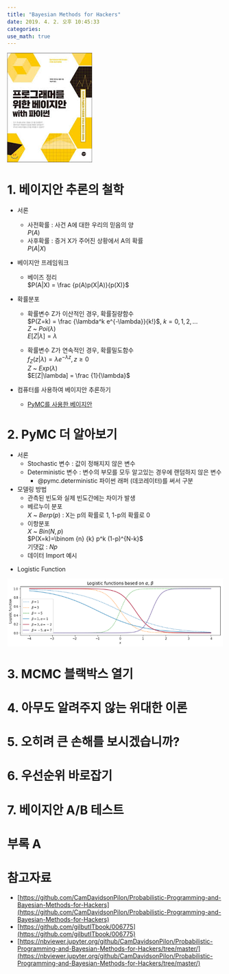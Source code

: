 ```yaml
---
title: "Bayesian Methods for Hackers"
date: 2019. 4. 2. 오후 10:45:33
categories:
use_math: true
---
```


![Bayesian Methods for Hackers](https://raw.githubusercontent.com/missflash/missflash.github.io/master/_files/bayesian_methods_for_hackers.jpg)


# 1. 베이지안 추론의 철학
* 서론
  * 사전확률 : 사건 A에 대한 우리의 믿음의 양<br>
$P(A)$<br>
  * 사후확률 : 증거 X가 주어진 상황에서 A의 확률<br>
$P(A|X)$<br>
* 베이지안 프레임워크
  * 베이즈 정리<br>
$P(A|X) = \frac {p(A)p(X|A)}{p(X)}$<br>

* 확률분포
  * 확률변수 Z가 이산적인 경우, 확률질량함수<br>
$P(Z=k) = \frac {\lambda^k e^{-\lambda}}{k!}$, $k=0,1,2,...$<br>
$Z$ ~ $Poi(\lambda)$<br>
$E[Z|\lambda] = \lambda$<br>

  * 확률변수 Z가 연속적인 경우, 확률밀도함수<br>
$f_Z(z|\lambda) = \lambda e^{-\lambda z}, z \ge 0$<br>
$Z$ ~ $Exp(\lambda)$<br>
$E[Z|\lambda] = \frac {1}{\lambda}$<br>

* 컴퓨터를 사용하여 베이지안 추론하기
  * [PyMC를 사용한 베이지안](https://nbviewer.jupyter.org/github/CamDavidsonPilon/Probabilistic-Programming-and-Bayesian-Methods-for-Hackers/blob/master/Chapter1_Introduction/Ch1_Introduction_PyMC3.ipynb)


# 2. PyMC 더 알아보기
* 서론
  * Stochastic 변수 : 값이 정해지지 않은 변수
  * Deterministic 변수 : 변수의 부모를 모두 알고있는 경우에 랜덤하지 않은 변수
    * @pymc.deterministic 파이썬 래퍼 (데코레이터)를 써서 구분
* 모델링 방법
  * 관측된 빈도와 실제 빈도간에는 차이가 발생
  * 베르누이 분포<br>
$X$ ~ $Berp(p)$ : X는 p의 확률로 1, 1-p의 확률로 0<br>
  * 이항분포<br>
$X$ ~ $Bin(N, p)$<br>
$P(X=k)=\binom {n} {k} p^k (1-p)^{N-k}$<br>
기댓값 : $Np$<br>
  * 데이터 Import 예시<br>
<script src="https://gist.github.com/missflash/f7dc4640fb695217997a3766c6ef0223.js"></script>
  * Logistic Function<br>
<script src="https://gist.github.com/missflash/c3f69cb3ced7ca2d178bec16fa42a4ce.js"></script>
![Logistic Function](https://raw.githubusercontent.com/missflash/missflash.github.io/master/_files/logistic_function.png)



# 3. MCMC 블랙박스 열기


# 4. 아무도 알려주지 않는 위대한 이론


# 5. 오히려 큰 손해를 보시겠습니까?


# 6. 우선순위 바로잡기


# 7. 베이지안 A/B 테스트


# 부록 A


# 참고자료
* [https://github.com/CamDavidsonPilon/Probabilistic-Programming-and-Bayesian-Methods-for-Hackers](https://github.com/CamDavidsonPilon/Probabilistic-Programming-and-Bayesian-Methods-for-Hackers)
* [https://github.com/gilbutITbook/006775](https://github.com/gilbutITbook/006775)
* [https://nbviewer.jupyter.org/github/CamDavidsonPilon/Probabilistic-Programming-and-Bayesian-Methods-for-Hackers/tree/master/](https://nbviewer.jupyter.org/github/CamDavidsonPilon/Probabilistic-Programming-and-Bayesian-Methods-for-Hackers/tree/master/)
